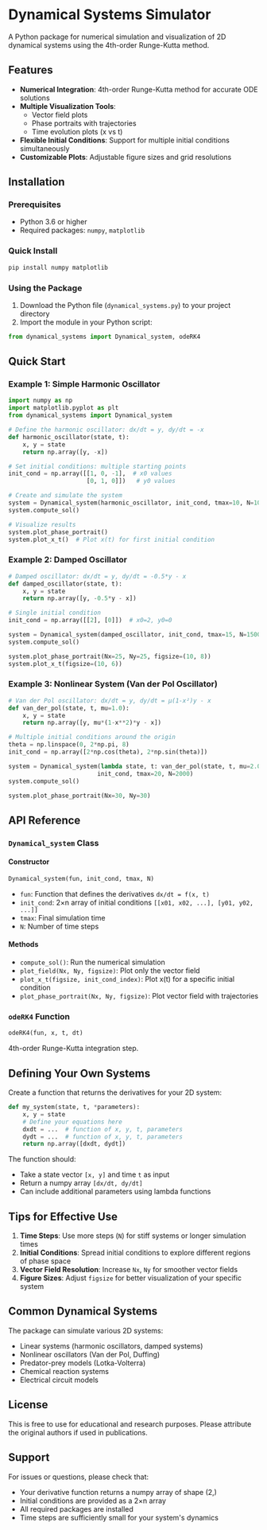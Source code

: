 # Dynamical Systems Simulator

A Python package for numerical simulation and visualization of 2D dynamical systems using the 4th-order Runge-Kutta method.

## Features

- **Numerical Integration**: 4th-order Runge-Kutta method for accurate ODE solutions
- **Multiple Visualization Tools**:
  - Vector field plots
  - Phase portraits with trajectories
  - Time evolution plots (x vs t)
- **Flexible Initial Conditions**: Support for multiple initial conditions simultaneously
- **Customizable Plots**: Adjustable figure sizes and grid resolutions

## Installation

### Prerequisites

- Python 3.6 or higher
- Required packages: `numpy`, `matplotlib`

### Quick Install

```bash
pip install numpy matplotlib
```

### Using the Package

1. Download the Python file (`dynamical_systems.py`) to your project directory
2. Import the module in your Python script:

```python
from dynamical_systems import Dynamical_system, odeRK4
```

## Quick Start

### Example 1: Simple Harmonic Oscillator

```python
import numpy as np
import matplotlib.pyplot as plt
from dynamical_systems import Dynamical_system

# Define the harmonic oscillator: dx/dt = y, dy/dt = -x
def harmonic_oscillator(state, t):
    x, y = state
    return np.array([y, -x])

# Set initial conditions: multiple starting points
init_cond = np.array([[1, 0, -1],  # x0 values
                      [0, 1, 0]])   # y0 values

# Create and simulate the system
system = Dynamical_system(harmonic_oscillator, init_cond, tmax=10, N=1000)
system.compute_sol()

# Visualize results
system.plot_phase_portrait()
system.plot_x_t()  # Plot x(t) for first initial condition
```

### Example 2: Damped Oscillator

```python
# Damped oscillator: dx/dt = y, dy/dt = -0.5*y - x
def damped_oscillator(state, t):
    x, y = state
    return np.array([y, -0.5*y - x])

# Single initial condition
init_cond = np.array([[2], [0]])  # x0=2, y0=0

system = Dynamical_system(damped_oscillator, init_cond, tmax=15, N=1500)
system.compute_sol()

system.plot_phase_portrait(Nx=25, Ny=25, figsize=(10, 8))
system.plot_x_t(figsize=(10, 6))
```

### Example 3: Nonlinear System (Van der Pol Oscillator)

```python
# Van der Pol oscillator: dx/dt = y, dy/dt = μ(1-x²)y - x
def van_der_pol(state, t, mu=1.0):
    x, y = state
    return np.array([y, mu*(1-x**2)*y - x])

# Multiple initial conditions around the origin
theta = np.linspace(0, 2*np.pi, 8)
init_cond = np.array([2*np.cos(theta), 2*np.sin(theta)])

system = Dynamical_system(lambda state, t: van_der_pol(state, t, mu=2.0), 
                         init_cond, tmax=20, N=2000)
system.compute_sol()

system.plot_phase_portrait(Nx=30, Ny=30)
```

## API Reference

### `Dynamical_system` Class

#### Constructor
```python
Dynamical_system(fun, init_cond, tmax, N)
```
- `fun`: Function that defines the derivatives `dx/dt = f(x, t)`
- `init_cond`: 2×n array of initial conditions `[[x01, x02, ...], [y01, y02, ...]]`
- `tmax`: Final simulation time
- `N`: Number of time steps

#### Methods
- `compute_sol()`: Run the numerical simulation
- `plot_field(Nx, Ny, figsize)`: Plot only the vector field
- `plot_x_t(figsize, init_cond_index)`: Plot x(t) for a specific initial condition
- `plot_phase_portrait(Nx, Ny, figsize)`: Plot vector field with trajectories

### `odeRK4` Function
```python
odeRK4(fun, x, t, dt)
```
4th-order Runge-Kutta integration step.

## Defining Your Own Systems

Create a function that returns the derivatives for your 2D system:

```python
def my_system(state, t, *parameters):
    x, y = state
    # Define your equations here
    dxdt = ...  # function of x, y, t, parameters
    dydt = ...  # function of x, y, t, parameters
    return np.array([dxdt, dydt])
```

The function should:
- Take a state vector `[x, y]` and time `t` as input
- Return a numpy array `[dx/dt, dy/dt]`
- Can include additional parameters using lambda functions

## Tips for Effective Use

1. **Time Steps**: Use more steps (`N`) for stiff systems or longer simulation times
2. **Initial Conditions**: Spread initial conditions to explore different regions of phase space
3. **Vector Field Resolution**: Increase `Nx`, `Ny` for smoother vector fields
4. **Figure Sizes**: Adjust `figsize` for better visualization of your specific system

## Common Dynamical Systems

The package can simulate various 2D systems:
- Linear systems (harmonic oscillators, damped systems)
- Nonlinear oscillators (Van der Pol, Duffing)
- Predator-prey models (Lotka-Volterra)
- Chemical reaction systems
- Electrical circuit models

## License

This is free to use for educational and research purposes. Please attribute the original authors if used in publications.

## Support

For issues or questions, please check that:
- Your derivative function returns a numpy array of shape (2,)
- Initial conditions are provided as a 2×n array
- All required packages are installed
- Time steps are sufficiently small for your system's dynamics